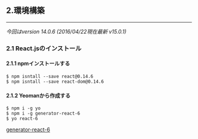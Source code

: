 
## 2.環境構築
--------

*今回はversion 14.0.6 (2016/04/22現在最新 v15.0.1)*

### 2.1 React.jsのインストール

#### 2.1.1 npmインストールする

```
$ npm isntall --save react@0.14.6
$ npm isntall --save react-dom@0.14.6
```

#### 2.1.2 Yeomanから作成する

```
$ npm i -g yo
$ npm i -g generator-react-6
$ yo react-6
```
[generator-react-6](https://www.npmjs.com/package/generator-react-6)
